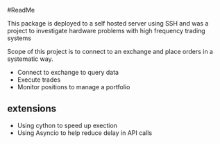 #ReadMe

This package is deployed to a self hosted server using SSH and was a project to investigate hardware problems with high frequency trading systems

Scope of this project is to connect to an exchange and place orders in a systematic way.
- Connect to exchange to query data
- Execute trades 
- Monitor positions to manage a portfolio

## extensions
- Using cython to speed up exection
- Using Asyncio to help reduce delay in API calls